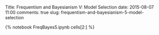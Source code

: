 Title: Frequentism and Bayesianism V: Model Selection
date: 2015-08-07 11:00
comments: true
slug: frequentism-and-bayesianism-5-model-selection

{% notebook FreqBayes5.ipynb cells[2:] %}